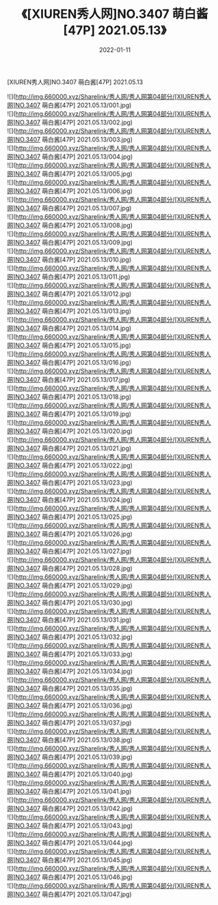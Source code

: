 ﻿---
layout: post
title:  《[XIUREN秀人网]NO.3407 萌白酱[47P] 2021.05.13》
date:   2022-01-11
img: http://img.660000.xyz/Sharelink/秀人网/秀人网第04部分/[XIUREN秀人网]NO.3407 萌白酱[47P] 2021.05.13/000.jpg
categories: [美女, 清纯, 唯美]
---

[XIUREN秀人网]NO.3407 萌白酱[47P] 2021.05.13

 ![](http://img.660000.xyz/Sharelink/秀人网/秀人网第04部分/[XIUREN秀人网]NO.3407 萌白酱[47P] 2021.05.13/001.jpg) <br>![](http://img.660000.xyz/Sharelink/秀人网/秀人网第04部分/[XIUREN秀人网]NO.3407 萌白酱[47P] 2021.05.13/002.jpg) <br>![](http://img.660000.xyz/Sharelink/秀人网/秀人网第04部分/[XIUREN秀人网]NO.3407 萌白酱[47P] 2021.05.13/003.jpg) <br>![](http://img.660000.xyz/Sharelink/秀人网/秀人网第04部分/[XIUREN秀人网]NO.3407 萌白酱[47P] 2021.05.13/004.jpg) <br>![](http://img.660000.xyz/Sharelink/秀人网/秀人网第04部分/[XIUREN秀人网]NO.3407 萌白酱[47P] 2021.05.13/005.jpg) <br>![](http://img.660000.xyz/Sharelink/秀人网/秀人网第04部分/[XIUREN秀人网]NO.3407 萌白酱[47P] 2021.05.13/006.jpg) <br>![](http://img.660000.xyz/Sharelink/秀人网/秀人网第04部分/[XIUREN秀人网]NO.3407 萌白酱[47P] 2021.05.13/007.jpg) <br>![](http://img.660000.xyz/Sharelink/秀人网/秀人网第04部分/[XIUREN秀人网]NO.3407 萌白酱[47P] 2021.05.13/008.jpg) <br>![](http://img.660000.xyz/Sharelink/秀人网/秀人网第04部分/[XIUREN秀人网]NO.3407 萌白酱[47P] 2021.05.13/009.jpg) <br>![](http://img.660000.xyz/Sharelink/秀人网/秀人网第04部分/[XIUREN秀人网]NO.3407 萌白酱[47P] 2021.05.13/010.jpg) <br>![](http://img.660000.xyz/Sharelink/秀人网/秀人网第04部分/[XIUREN秀人网]NO.3407 萌白酱[47P] 2021.05.13/011.jpg) <br>![](http://img.660000.xyz/Sharelink/秀人网/秀人网第04部分/[XIUREN秀人网]NO.3407 萌白酱[47P] 2021.05.13/012.jpg) <br>![](http://img.660000.xyz/Sharelink/秀人网/秀人网第04部分/[XIUREN秀人网]NO.3407 萌白酱[47P] 2021.05.13/013.jpg) <br>![](http://img.660000.xyz/Sharelink/秀人网/秀人网第04部分/[XIUREN秀人网]NO.3407 萌白酱[47P] 2021.05.13/014.jpg) <br>![](http://img.660000.xyz/Sharelink/秀人网/秀人网第04部分/[XIUREN秀人网]NO.3407 萌白酱[47P] 2021.05.13/015.jpg) <br>![](http://img.660000.xyz/Sharelink/秀人网/秀人网第04部分/[XIUREN秀人网]NO.3407 萌白酱[47P] 2021.05.13/016.jpg) <br>![](http://img.660000.xyz/Sharelink/秀人网/秀人网第04部分/[XIUREN秀人网]NO.3407 萌白酱[47P] 2021.05.13/017.jpg) <br>![](http://img.660000.xyz/Sharelink/秀人网/秀人网第04部分/[XIUREN秀人网]NO.3407 萌白酱[47P] 2021.05.13/018.jpg) <br>![](http://img.660000.xyz/Sharelink/秀人网/秀人网第04部分/[XIUREN秀人网]NO.3407 萌白酱[47P] 2021.05.13/019.jpg) <br>![](http://img.660000.xyz/Sharelink/秀人网/秀人网第04部分/[XIUREN秀人网]NO.3407 萌白酱[47P] 2021.05.13/020.jpg) <br>![](http://img.660000.xyz/Sharelink/秀人网/秀人网第04部分/[XIUREN秀人网]NO.3407 萌白酱[47P] 2021.05.13/021.jpg) <br>![](http://img.660000.xyz/Sharelink/秀人网/秀人网第04部分/[XIUREN秀人网]NO.3407 萌白酱[47P] 2021.05.13/022.jpg) <br>![](http://img.660000.xyz/Sharelink/秀人网/秀人网第04部分/[XIUREN秀人网]NO.3407 萌白酱[47P] 2021.05.13/023.jpg) <br>![](http://img.660000.xyz/Sharelink/秀人网/秀人网第04部分/[XIUREN秀人网]NO.3407 萌白酱[47P] 2021.05.13/024.jpg) <br>![](http://img.660000.xyz/Sharelink/秀人网/秀人网第04部分/[XIUREN秀人网]NO.3407 萌白酱[47P] 2021.05.13/025.jpg) <br>![](http://img.660000.xyz/Sharelink/秀人网/秀人网第04部分/[XIUREN秀人网]NO.3407 萌白酱[47P] 2021.05.13/026.jpg) <br>![](http://img.660000.xyz/Sharelink/秀人网/秀人网第04部分/[XIUREN秀人网]NO.3407 萌白酱[47P] 2021.05.13/027.jpg) <br>![](http://img.660000.xyz/Sharelink/秀人网/秀人网第04部分/[XIUREN秀人网]NO.3407 萌白酱[47P] 2021.05.13/028.jpg) <br>![](http://img.660000.xyz/Sharelink/秀人网/秀人网第04部分/[XIUREN秀人网]NO.3407 萌白酱[47P] 2021.05.13/029.jpg) <br>![](http://img.660000.xyz/Sharelink/秀人网/秀人网第04部分/[XIUREN秀人网]NO.3407 萌白酱[47P] 2021.05.13/030.jpg) <br>![](http://img.660000.xyz/Sharelink/秀人网/秀人网第04部分/[XIUREN秀人网]NO.3407 萌白酱[47P] 2021.05.13/031.jpg) <br>![](http://img.660000.xyz/Sharelink/秀人网/秀人网第04部分/[XIUREN秀人网]NO.3407 萌白酱[47P] 2021.05.13/032.jpg) <br>![](http://img.660000.xyz/Sharelink/秀人网/秀人网第04部分/[XIUREN秀人网]NO.3407 萌白酱[47P] 2021.05.13/033.jpg) <br>![](http://img.660000.xyz/Sharelink/秀人网/秀人网第04部分/[XIUREN秀人网]NO.3407 萌白酱[47P] 2021.05.13/034.jpg) <br>![](http://img.660000.xyz/Sharelink/秀人网/秀人网第04部分/[XIUREN秀人网]NO.3407 萌白酱[47P] 2021.05.13/035.jpg) <br>![](http://img.660000.xyz/Sharelink/秀人网/秀人网第04部分/[XIUREN秀人网]NO.3407 萌白酱[47P] 2021.05.13/036.jpg) <br>![](http://img.660000.xyz/Sharelink/秀人网/秀人网第04部分/[XIUREN秀人网]NO.3407 萌白酱[47P] 2021.05.13/037.jpg) <br>![](http://img.660000.xyz/Sharelink/秀人网/秀人网第04部分/[XIUREN秀人网]NO.3407 萌白酱[47P] 2021.05.13/038.jpg) <br>![](http://img.660000.xyz/Sharelink/秀人网/秀人网第04部分/[XIUREN秀人网]NO.3407 萌白酱[47P] 2021.05.13/039.jpg) <br>![](http://img.660000.xyz/Sharelink/秀人网/秀人网第04部分/[XIUREN秀人网]NO.3407 萌白酱[47P] 2021.05.13/040.jpg) <br>![](http://img.660000.xyz/Sharelink/秀人网/秀人网第04部分/[XIUREN秀人网]NO.3407 萌白酱[47P] 2021.05.13/041.jpg) <br>![](http://img.660000.xyz/Sharelink/秀人网/秀人网第04部分/[XIUREN秀人网]NO.3407 萌白酱[47P] 2021.05.13/042.jpg) <br>![](http://img.660000.xyz/Sharelink/秀人网/秀人网第04部分/[XIUREN秀人网]NO.3407 萌白酱[47P] 2021.05.13/043.jpg) <br>![](http://img.660000.xyz/Sharelink/秀人网/秀人网第04部分/[XIUREN秀人网]NO.3407 萌白酱[47P] 2021.05.13/044.jpg) <br>![](http://img.660000.xyz/Sharelink/秀人网/秀人网第04部分/[XIUREN秀人网]NO.3407 萌白酱[47P] 2021.05.13/045.jpg) <br>![](http://img.660000.xyz/Sharelink/秀人网/秀人网第04部分/[XIUREN秀人网]NO.3407 萌白酱[47P] 2021.05.13/046.jpg) <br>![](http://img.660000.xyz/Sharelink/秀人网/秀人网第04部分/[XIUREN秀人网]NO.3407 萌白酱[47P] 2021.05.13/047.jpg) <br>